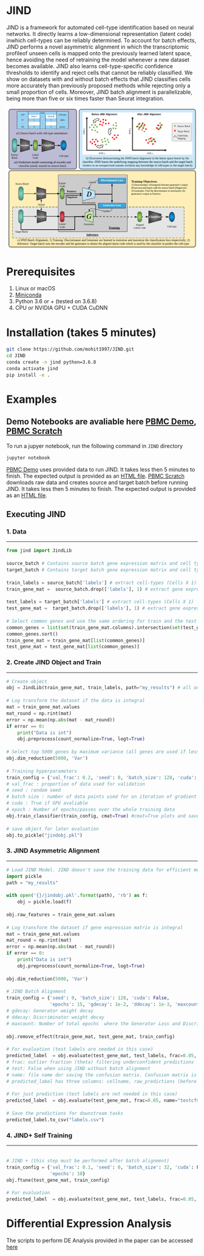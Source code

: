 # JIND

 JIND is a framework for automated cell-type identification based on neural networks. It directly learns a low-dimensional representation (latent code) inwhich cell-types can be reliably determined. To account for batch effects, JIND performs a novel asymmetric alignment in which the transcriptomic profileof unseen cells is mapped onto the previously learned latent space, hence avoiding the need of retraining the model whenever a new dataset becomes available. JIND also learns cell-type-specific confidence thresholds to identify and reject cells that cannot be reliably classified. We show on datasets with and without batch effects that JIND classifies cells more accurately than previously proposed methods while rejecting only a small proportion of cells. Moreover, JIND batch alignment is parallelizable, being more than five or six times faster than Seurat integration.

<img src="/figs/JINDOverviewIllustration-1.png" width="900px"/>


# Prerequisites
1. Linux or macOS
2. [Miniconda](https://docs.conda.io/en/latest/miniconda.html)
3. Python 3.6 or + (tested on 3.6.8)
4. CPU or NVIDIA GPU + CUDA CuDNN

# Installation (takes 5 minutes)

```bash
git clone https://github.com/mohit1997/JIND.git
cd JIND
conda create -n jind python=3.6.8
conda activate jind
pip install -e .
```

# Examples

## Demo Notebooks are avaliable here [PBMC Demo](/notebooks/PBMC-demo.ipynb), [PBMC Scratch](/notebooks/Process-data.ipynb)
To run a jupyer notebook, run the following command in `JIND` directory
```bash
jupyter notebook
```

[PBMC Demo](/notebooks/PBMC-demo.ipynb) uses provided data to run JIND. It takes less then 5 minutes to finish. The expected output is provided as an [HTML file](/notebooks/PBMC-demo.html).
[PBMC Scratch](/notebooks/PBMC-demo.ipynb) downloads raw data and creates source and target batch before running JIND. It takes less then 5 minutes to finish. The expected output is provided as an [HTML file](/notebooks/Process-data.html).


## Executing JIND

### 1. Data
---
```python
from jind import JindLib

source_batch # Contains source batch gene expression matrix and cell types
target_batch # Contains target batch gene expression matrix and cell types

train_labels = source_batch['labels'] # extract cell-types (Cells X 1)
train_gene_mat =  source_batch.drop(['labels'], 1) # extract gene expression matrix (Cells X Genes)

test_labels = target_batch['labels'] # extract cell-types (Cells X 1)
test_gene_mat =  target_batch.drop(['labels'], 1) # extract gene expression matrix (Cells X Genes)

# Select common genes and use the same ordering for train and the test gene matrices
common_genes = list(set(train_gene_mat.columns).intersection(set(test_gene_mat.columns)))
common_genes.sort()
train_gene_mat = train_gene_mat[list(common_genes)]
test_gene_mat = test_gene_mat[list(common_genes)]
```

### 2. Create JIND Object and Train
---
```python
# Create object
obj = JindLib(train_gene_mat, train_labels, path="my_results") # all outputs would be saved in "my_results" directory

# Log transform the dataset if the data is integral
mat = train_gene_mat.values
mat_round = np.rint(mat)
error = np.mean(np.abs(mat - mat_round))
if error == 0:
	print("Data is int")
	obj.preprocess(count_normalize=True, logt=True)

# Select top 5000 genes by maximum variance (all genes are used if less than 5000 are avialable)
obj.dim_reduction(5000, 'Var')

# Training hyperparameters
train_config = {'val_frac': 0.2, 'seed': 0, 'batch_size': 128, 'cuda': False, 'epochs': 15} 
# val_frac : proportion of data used for validation
# seed : random seed
# batch size : number of data points used for on iteration of gradient descent
# cuda : True if GPU avaliable
# epoch : Number of epochs/passes over the whole training data
obj.train_classifier(train_config, cmat=True) #cmat=True plots and saves the validation confusion matrix

# save object for later evaluation
obj.to_pickle("jindobj.pkl")
```


### 3. JIND Asymmetric Alignment
---
```python
# Load JIND Model. JIND doesn't save the training data for efficient memory usage. Therefore training data needs to explicitly provided and preprocessed again.
import pickle
path = "my_results"

with open('{}/jindobj.pkl'.format(path), 'rb') as f:
	obj = pickle.load(f)

obj.raw_features = train_gene_mat.values

# Log transform the dataset if gene expression matrix is integral
mat = train_gene_mat.values
mat_round = np.rint(mat)
error = np.mean(np.abs(mat - mat_round))
if error == 0:
	print("Data is int")
	obj.preprocess(count_normalize=True, logt=True)

obj.dim_reduction(5000, 'Var')

# JIND Batch Alignment
train_config = {'seed': 0, 'batch_size': 128, 'cuda': False,
                'epochs': 15, 'gdecay': 1e-2, 'ddecay': 1e-3, 'maxcount': 7}
# gdecay: Generator weight decay
# ddecay: Discriminator weight decay
# maxcount: Number of total epochs  where the Generator Loss and Discrimiantor Loss is less than 0.78

obj.remove_effect(train_gene_mat, test_gene_mat, train_config)

# For evaluation (test labels are needed in this case)
predicted_label  = obj.evaluate(test_gene_mat, test_labels, frac=0.05, name="testcfmtbr.pdf", test=True)
# frac: outlier fraction (theta) filtering underconfident predictions
# test: False when using JIND without batch alignment
# name: file name dor saving the confusion matrix. Confusion matrix is not plotted if None provided.
# predicted_label has three columns: cellname, raw_predictions (before rejection) and predictions (after rejection). If test_labels are provided, then labels are added as a column in the output.

# For just prediction (test labels are not needed in this case)
predicted_label  = obj.evaluate(test_gene_mat, frac=0.05, name="testcfmtbr.pdf", test=True)

# Save the predictions for downstream tasks
predicted_label.to_csv("labels.csv")
```

### 4. JIND+ Self Training
---
```python

# JIND + (this step must be performed after batch alignment)
train_config = {'val_frac': 0.1, 'seed': 0, 'batch_size': 32, 'cuda': False,
				'epochs': 10}
obj.ftune(test_gene_mat, train_config)

# For evaluation
predicted_label  = obj.evaluate(test_gene_mat, test_labels, frac=0.05, name="testcfmtbr.pdf", test=True)
```

# Differential Expression Analysis
The scripts to perform DE Analysis provided in the paper can be accessed [here](https://github.com/GuiSeSanz/JIND_DE)
